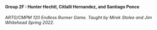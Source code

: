 #### Group 2F : Hunter Hechtl, Citlalli Hernandez, and Santiago Ponce
###### ARTG/CMPM 120 Endless Runner Game. Taught by Mirek Stolee and Jim Whitehead Spring 2022. 

